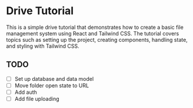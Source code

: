 # Drive Tutorial

This is a simple drive tutorial that demonstrates how to create a basic file management system using React and Tailwind CSS. The tutorial covers topics such as setting up the project, creating components, handling state, and styling with Tailwind CSS.

## TODO

- [ ] Set up database and data model
- [ ] Move folder open state to URL
- [ ] Add auth
- [ ] Add file uploading